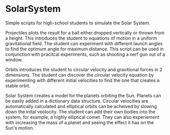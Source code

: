 # SolarSystem
Simple scripts for high-school students to simulate the Solar System.

Projectiles plots the result for a ball either dropped vertically or thrown from a height. This introduces the student to equations of motion in a uniform gravitational field. The student can experiment with different launch angles to find the optimum angle for maximum distance. This script can be used in conjunction with pracitcal experiments, such as shooting a nerf gun out of a window.

Orbits introduces the student to circular velocity and gravitional forces in 2 dimensions. The student can discover the circular velocity equation by experimenting with different initial velocities to find the one that creates a stable orbit.

Solar System creates a model for the planets orbiting the Sun. Planets can be easily added in a dictionary data structure. Circular velocities are automatically calculated and elliptical orbits can be acheived by slowing down the inital veolocity. The student can add their own bodies into the system, for example, a highly elliptical comet. They can also experiement with increasing the mass of a planet and seeing the effect it has on the Sun's motion.
